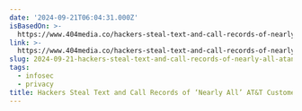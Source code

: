 ```yaml
---
date: '2024-09-21T06:04:31.000Z'
isBasedOn: >-
  https://www.404media.co/hackers-steal-text-and-call-records-of-nearly-all-at-t-customers/
link: >-
  https://www.404media.co/hackers-steal-text-and-call-records-of-nearly-all-at-t-customers/
slug: 2024-09-21-hackers-steal-text-and-call-records-of-nearly-all-atandt-customers
tags:
  - infosec
  - privacy
title: Hackers Steal Text and Call Records of ‘Nearly All’ AT&T Customers
---
```

 
